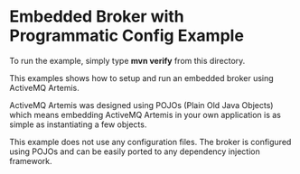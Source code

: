 # Embedded Broker with Programmatic Config Example

To run the example, simply type **mvn verify** from this directory.

This examples shows how to setup and run an embedded broker using ActiveMQ Artemis.

ActiveMQ Artemis was designed using POJOs (Plain Old Java Objects) which means embedding ActiveMQ Artemis in your own application is as simple as instantiating a few objects.

This example does not use any configuration files. The broker is configured using POJOs and can be easily ported to any dependency injection framework.